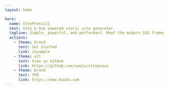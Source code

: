 ```yaml
---
layout: home

hero:
  name: VitePress111
  text: Vite & Vue powered static site generator.
  tagline: Simple, powerful, and performant. Meet the modern SSG framework you've always wanted.
  actions:
    - theme: brand
      text: Get Started
      link: /example
    - theme: alt
      text: View on GitHub
      link: https://github.com/vuejs/vitepress
    - theme: brand
      text: YPD
      link: https://www.baidu.com
---
```

